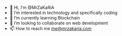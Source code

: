 - 👋 Hi, I’m @MrZaKaRiA
- 👀 I’m interested in technology and specifically coding
- 🌱 I’m currently learning Blockchain
- 💞️ I’m looking to collaborate on web development
- 📫 How to reach me me@mrzakaria.com

<!---
MrZaKaRiA/MrZaKaRiA is a ✨ special ✨ repository because its `README.md` (this file) appears on your GitHub profile.
You can click the Preview link to take a look at your changes.
--->
